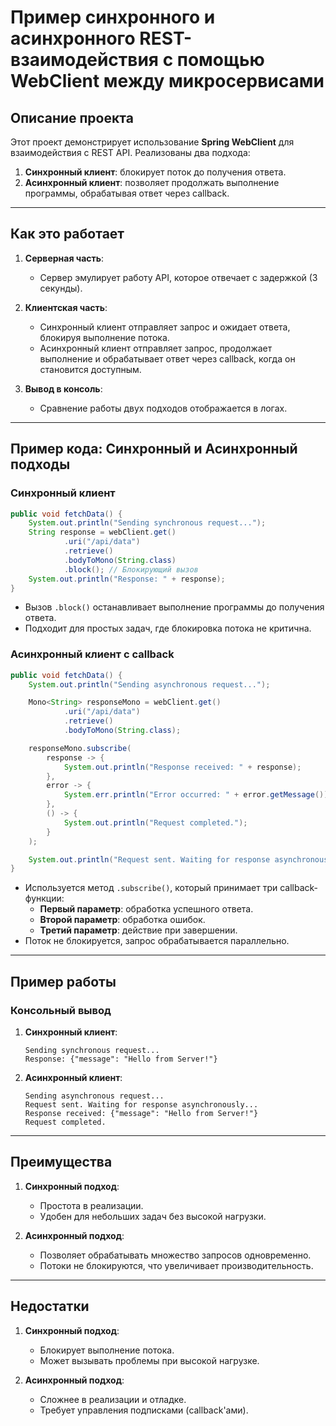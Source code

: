 # Пример синхронного и асинхронного REST-взаимодействия с помощью WebClient между микросервисами

## Описание проекта

Этот проект демонстрирует использование **Spring WebClient** для взаимодействия с REST API. Реализованы два подхода:

1. **Синхронный клиент**: блокирует поток до получения ответа.
2. **Асинхронный клиент**: позволяет продолжать выполнение программы, обрабатывая ответ через callback.

---

## Как это работает

1. **Серверная часть**:
    - Сервер эмулирует работу API, которое отвечает с задержкой (3 секунды).

2. **Клиентская часть**:
    - Синхронный клиент отправляет запрос и ожидает ответа, блокируя выполнение потока.
    - Асинхронный клиент отправляет запрос, продолжает выполнение и обрабатывает ответ через callback, когда он становится доступным.

3. **Вывод в консоль**:
    - Сравнение работы двух подходов отображается в логах.

---

## Пример кода: Синхронный и Асинхронный подходы

### Синхронный клиент

```java
public void fetchData() {
    System.out.println("Sending synchronous request...");
    String response = webClient.get()
            .uri("/api/data")
            .retrieve()
            .bodyToMono(String.class)
            .block(); // Блокирующий вызов
    System.out.println("Response: " + response);
}
```

- Вызов `.block()` останавливает выполнение программы до получения ответа.
- Подходит для простых задач, где блокировка потока не критична.

### Асинхронный клиент с callback

```java
public void fetchData() {
    System.out.println("Sending asynchronous request...");

    Mono<String> responseMono = webClient.get()
            .uri("/api/data")
            .retrieve()
            .bodyToMono(String.class);

    responseMono.subscribe(
        response -> {
            System.out.println("Response received: " + response);
        },
        error -> {
            System.err.println("Error occurred: " + error.getMessage());
        },
        () -> {
            System.out.println("Request completed.");
        }
    );

    System.out.println("Request sent. Waiting for response asynchronously...");
}
```

- Используется метод `.subscribe()`, который принимает три callback-функции:
    - **Первый параметр**: обработка успешного ответа.
    - **Второй параметр**: обработка ошибок.
    - **Третий параметр**: действие при завершении.
- Поток не блокируется, запрос обрабатывается параллельно.

---

## Пример работы

### Консольный вывод

1. **Синхронный клиент**:
   ```
   Sending synchronous request...
   Response: {"message": "Hello from Server!"}
   ```

2. **Асинхронный клиент**:
   ```
   Sending asynchronous request...
   Request sent. Waiting for response asynchronously...
   Response received: {"message": "Hello from Server!"}
   Request completed.
   ```

---

## Преимущества

1. **Синхронный подход**:
    - Простота в реализации.
    - Удобен для небольших задач без высокой нагрузки.

2. **Асинхронный подход**:
    - Позволяет обрабатывать множество запросов одновременно.
    - Потоки не блокируются, что увеличивает производительность.

---

## Недостатки

1. **Синхронный подход**:
    - Блокирует выполнение потока.
    - Может вызывать проблемы при высокой нагрузке.

2. **Асинхронный подход**:
    - Сложнее в реализации и отладке.
    - Требует управления подписками (callback'ами).